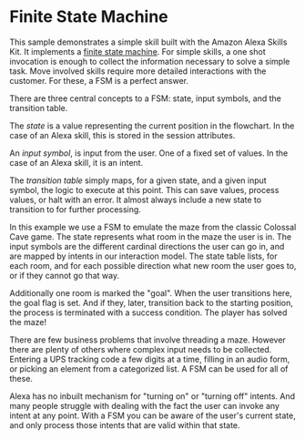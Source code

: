 # Finite State Machine

This sample demonstrates a simple skill built with the Amazon Alexa Skills Kit.
It implements a [finite state machine](https://en.wikipedia.org/wiki/Finite-state_machine). 
For simple skills, a one shot invocation is enough to collect the information necessary 
to solve a simple task. Move involved skills require more detailed interactions with the 
customer. For these, a FSM is a perfect answer.

There are three central concepts to a FSM: state, input symbols, and the transition table.

The _state_ is a value representing the current position in the flowchart. In the case of an
Alexa skill, this is stored in the session attributes.

An _input symbol_, is input from the user. One of a fixed set of values. In the case of an
Alexa skill, it is an intent.

The _transition table_ simply maps, for a given state, and a given input symbol, the logic
to execute at this point. This can save values, process values, or halt with an error.
It almost always include a new state to transition to for further processing.

In this example we use a FSM to emulate the maze from the classic Colossal Cave game.
The state represents what room in the maze the user is in. The input symbols are the
different cardinal directions the user can go in, and are mapped by intents in our
interaction model. The state table lists, for each room, and for each possible direction
what new room the user goes to, or if they cannot go that way.

Additionally one room is marked the "goal". When the user transitions here, the goal
flag is set. And if they, later, transition back to the starting position, the process
is terminated with a success condition. The player has solved the maze!

There are few business problems that involve threading a maze. However there are plenty
of others where complex input needs to be collected. Entering a UPS tracking code a
few digits at a time, filling in an audio form, or picking an element from a categorized
list. A FSM can be used for all of these.

Alexa has no inbuilt mechanism for "turning on" or "turning off" intents. And many people
struggle with dealing with the fact the user can invoke any intent at any point. With a
FSM you can be aware of the user's current state, and only process those intents that are
valid within that state.
